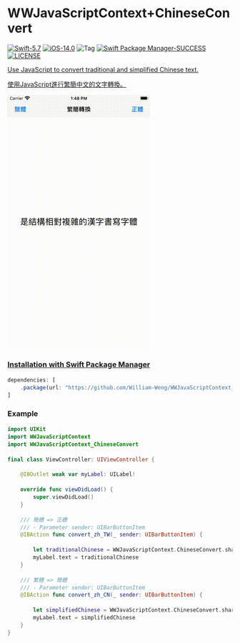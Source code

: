 # WWJavaScriptContext+ChineseConvert
[![Swift-5.7](https://img.shields.io/badge/Swift-5.7-orange.svg?style=flat)](https://developer.apple.com/swift/) [![iOS-14.0](https://img.shields.io/badge/iOS-14.0-pink.svg?style=flat)](https://developer.apple.com/swift/) ![Tag](https://img.shields.io/github/v/tag/William-Weng/WWJavaScriptContext_ChineseConvert) [![Swift Package Manager-SUCCESS](https://img.shields.io/badge/Swift_Package_Manager-SUCCESS-blue.svg?style=flat)](https://developer.apple.com/swift/) [![LICENSE](https://img.shields.io/badge/LICENSE-MIT-yellow.svg?style=flat)](https://developer.apple.com/swift/)

[Use JavaScript to convert traditional and simplified Chinese text.](https://github.com/nk2028/opencc-js)

[使用JavaScript進行繁簡中文的文字轉換。](https://cdn.jsdelivr.net/npm/opencc-js@1.0.5/dist/umd/full.js)

![](./Example.gif)

### [Installation with Swift Package Manager](https://medium.com/彼得潘的-swift-ios-app-開發問題解答集/使用-spm-安裝第三方套件-xcode-11-新功能-2c4ffcf85b4b)
```js
dependencies: [
    .package(url: "https://github.com/William-Weng/WWJavaScriptContext_ChineseConvert.git", .upToNextMajor(from: "1.0.0"))
]
```

### Example
```swift
import UIKit
import WWJavaScriptContext
import WWJavaScriptContext_ChineseConvert

final class ViewController: UIViewController {

    @IBOutlet weak var myLabel: UILabel!
    
    override func viewDidLoad() {
        super.viewDidLoad()
    }
    
    /// 簡體 => 正體
    /// - Parameter sender: UIBarButtonItem
    @IBAction func convert_zh_TW(_ sender: UIBarButtonItem) {
                
        let traditionalChinese = WWJavaScriptContext.ChineseConvert.shared.traditionalChinese(source: myLabel.text)
        myLabel.text = traditionalChinese
    }
    
    /// 繁體 => 簡體
    /// - Parameter sender: UIBarButtonItem
    @IBAction func convert_zh_CN(_ sender: UIBarButtonItem) {
        
        let simplifiedChinese = WWJavaScriptContext.ChineseConvert.shared.simplifiedChinese(source: myLabel.text)
        myLabel.text = simplifiedChinese
    }
}
```
